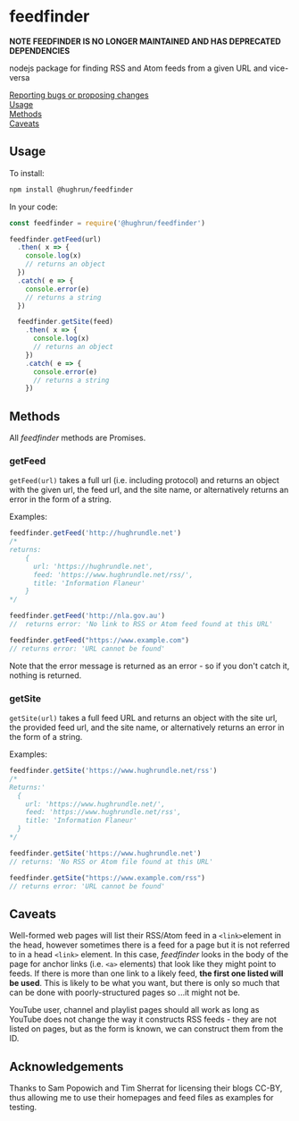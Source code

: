 # feedfinder

**NOTE FEEDFINDER IS NO LONGER MAINTAINED AND HAS DEPRECATED DEPENDENCIES**

nodejs package for finding RSS and Atom feeds from a given URL and vice-versa

[Reporting bugs or proposing changes](contributing.md)  
[Usage](#usage)  
[Methods](#methods)  
[Caveats](#caveats)

## Usage

To install:

```bash
npm install @hughrun/feedfinder
```

In your code:

```javascript
const feedfinder = require('@hughrun/feedfinder')

feedfinder.getFeed(url)
  .then( x => {
    console.log(x)
    // returns an object
  })
  .catch( e => {
    console.error(e)
    // returns a string
  })

  feedfinder.getSite(feed)
    .then( x => {
      console.log(x)
      // returns an object
    })
    .catch( e => {
      console.error(e)
      // returns a string
    })
```

## Methods

All _feedfinder_ methods are Promises.

### getFeed

`getFeed(url)` takes a full url (i.e. including protocol) and returns an object with the given url, the feed url, and the site name, or alternatively returns an error in the form of a string.

Examples:

```javascript
feedfinder.getFeed('http://hughrundle.net')
/*  
returns:
    {
      url: 'https://hughrundle.net',
      feed: 'https://www.hughrundle.net/rss/',
      title: 'Information Flaneur'
    }
*/

feedfinder.getFeed('http://nla.gov.au')
//  returns error: 'No link to RSS or Atom feed found at this URL'

feedfinder.getFeed("https://www.example.com")
// returns error: 'URL cannot be found'

```

Note that the error message is returned as an error - so if you don't catch it, nothing is returned.

### getSite

`getSite(url)` takes a full feed URL and returns an object with the site url, the provided feed url, and the site name, or alternatively returns an error in the form of a string.

Examples:

```javascript
feedfinder.getSite('https://www.hughrundle.net/rss')
/*
Returns:'
  {
    url: 'https://www.hughrundle.net/',
    feed: 'https://www.hughrundle.net/rss',
    title: 'Information Flaneur'
  }
*/

feedfinder.getSite('https://www.hughrundle.net')
// returns: 'No RSS or Atom file found at this URL'

feedfinder.getSite("https://www.example.com/rss")
// returns error: 'URL cannot be found'

```

## Caveats

Well-formed web pages will list their RSS/Atom feed in a `<link>`element in the head, however sometimes there is a feed for a page but it is not referred to in a head `<link>` element. In this case, _feedfinder_ looks in the body of the page for anchor links (i.e. `<a>` elements) that look like they might point to feeds. If there is more than one link to a likely feed, **the first one listed will be used**. This is likely to be what you want, but there is only so much that can be done with poorly-structured pages so ...it might not be.

YouTube user, channel and playlist pages should all work as long as YouTube does not change the way it constructs RSS feeds - they are not listed on pages, but as the form is known, we can construct them from the ID.

## Acknowledgements

Thanks to Sam Popowich and  Tim Sherrat for licensing their blogs CC-BY, thus allowing me to use their homepages and feed files as examples for testing.
